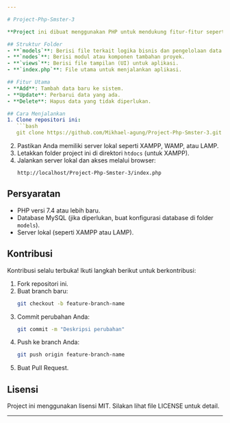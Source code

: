 ```yaml
---

# Project-Php-Smster-3

**Project ini dibuat menggunakan PHP untuk mendukung fitur-fitur seperti menambah, memperbarui, dan menghapus data.**

## Struktur Folder
- **`models`**: Berisi file terkait logika bisnis dan pengelolaan data.
- **`nodes`**: Berisi modul atau komponen tambahan proyek.
- **`views`**: Berisi file tampilan (UI) untuk aplikasi.
- **`index.php`**: File utama untuk menjalankan aplikasi.

## Fitur Utama
- **Add**: Tambah data baru ke sistem.
- **Update**: Perbarui data yang ada.
- **Delete**: Hapus data yang tidak diperlukan.

## Cara Menjalankan
1. Clone repositori ini:
   ```bash
   git clone https://github.com/Mikhael-agung/Project-Php-Smster-3.git
   ```
2. Pastikan Anda memiliki server lokal seperti XAMPP, WAMP, atau LAMP.
3. Letakkan folder project ini di direktori `htdocs` (untuk XAMPP).
4. Jalankan server lokal dan akses melalui browser:
   ```
   http://localhost/Project-Php-Smster-3/index.php
   ```

## Persyaratan
- PHP versi 7.4 atau lebih baru.
- Database MySQL (jika diperlukan, buat konfigurasi database di folder `models`).
- Server lokal (seperti XAMPP atau LAMP).

## Kontribusi
Kontribusi selalu terbuka! Ikuti langkah berikut untuk berkontribusi:
1. Fork repositori ini.
2. Buat branch baru:
   ```bash
   git checkout -b feature-branch-name
   ```
3. Commit perubahan Anda:
   ```bash
   git commit -m "Deskripsi perubahan"
   ```
4. Push ke branch Anda:
   ```bash
   git push origin feature-branch-name
   ```
5. Buat Pull Request.

## Lisensi
Project ini menggunakan lisensi MIT. Silakan lihat file LICENSE untuk detail.

---
```

